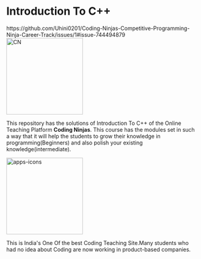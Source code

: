 
<!DOCTYPE html>
<html lang="en" dir="ltr">
  <head>
  </head>
  <body>
    <h1 font-family: 'Sacramento', cursive;>Introduction To C++</h1>
    https://github.com/Uhini0201/Coding-Ninjas-Competitive-Programming-Ninja-Career-Track/issues/1#issue-744494879
    <img src="images/CodingNinjas.png" alt="CN" width="200px">
    <p>This repository has the solutions of Introduction To C++ of the Online Teaching Platform <strong> Coding Ninjas</strong>.
    This course has the modules set in such a way that it will help the students to grow their knowledge in programming(Beginners)
  and also polish your existing knowledge(intermediate).</p>
    <img class="apps" src="images/apps-icons.png" alt="apps-icons" width="200px">
    <p>This is India's One Of the best Coding Teaching Site.Many students who had no idea about Coding are now
    working in product-based companies.</p>
  </body>
</html>

